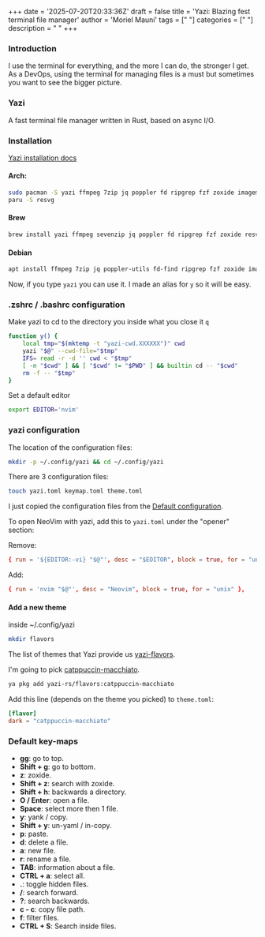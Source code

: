 +++
date = '2025-07-20T20:33:36Z'
draft = false
title = 'Yazi: Blazing fest terminal file manager'
author = 'Moriel Mauni'
tags = [" "]
categories = [" "]
description = " "
+++

### Introduction

I use the terminal for everything, and the more I can do, the stronger I get.
As a DevOps, using the terminal for managing files is a must but sometimes you want to see the bigger picture.

### Yazi 

A fast terminal file manager written in Rust, based on async I/O.

### Installation

[Yazi installation docs](https://yazi-rs.github.io/docs/installation)

#### Arch:

```bash 
sudo pacman -S yazi ffmpeg 7zip jq poppler fd ripgrep fzf zoxide imagemagick
paru -S resvg
```

#### Brew

```bash
brew install yazi ffmpeg sevenzip jq poppler fd ripgrep fzf zoxide resvg imagemagick font-symbols-only-nerd-font
```

#### Debian

```bash
apt install ffmpeg 7zip jq poppler-utils fd-find ripgrep fzf zoxide imagemagick
```

Now, if you type ```yazi``` you can use it.
I made an alias for ```y``` so it will be easy.

### .zshrc / .bashrc configuration

Make yazi to cd to the directory you inside what you close it ```q```
```bash 
function y() {
	local tmp="$(mktemp -t "yazi-cwd.XXXXXX")" cwd
	yazi "$@" --cwd-file="$tmp"
	IFS= read -r -d '' cwd < "$tmp"
	[ -n "$cwd" ] && [ "$cwd" != "$PWD" ] && builtin cd -- "$cwd"
	rm -f -- "$tmp"
}
```

Set a default  editor
```bash 
export EDITOR='nvim'
```

### yazi configuration 

The location of the configuration files:
```bash 
mkdir -p ~/.config/yazi && cd ~/.config/yazi
```


There are 3 configuration files:
```bash 
touch yazi.toml keymap.toml theme.toml
```

I just copied the configuration files from the [Default configuration](https://github.com/sxyazi/yazi/tree/shipped/yazi-config/preset).

To open NeoVim with yazi, add this to ```yazi.toml``` under the "opener" section:

Remove:
```toml 
{ run = '${EDITOR:-vi} "$@"', desc = "$EDITOR", block = true, for = "unix" },

```

Add:
```toml 
{ run = 'nvim "$@"', desc = "Neovim", block = true, for = "unix" },
```

#### Add a new theme

inside ~/.config/yazi
```bash 
mkdir flavors
```

The list of themes that Yazi provide us [yazi-flavors](https://github.com/yazi-rs/flavors).

I'm going to pick [catppuccin-macchiato](https://github.com/yazi-rs/flavors/tree/main/catppuccin-macchiato.yazi).
```bash 
ya pkg add yazi-rs/flavors:catppuccin-macchiato
```

Add this line (depends on the theme you picked) to ```theme.toml```:
```toml 
[flavor]
dark = "catppuccin-macchiato"
```


### Default key-maps 

- **gg**: go to top.
- **Shift + g**: go to bottom.
- **z**: zoxide.
- **Shift + z**: search with zoxide.
- **Shift + h**: backwards a directory.
- **O / Enter**: open a file.
- **Space**: select more then 1 file.
- **y**: yank / copy.
- **Shift + y**: un-yaml / in-copy.
- **p**: paste.
- **d**: delete a file.
- **a**: new file.
- **r**: rename a file.
- **TAB**: information about a file.
- **CTRL + a**: select all.
- **.**: toggle hidden files.
- **/**: search forward.
- **?**: search backwards.
- **c - c**: copy file path.
- **f**: filter files.
- **CTRL + S**: Search inside files.

